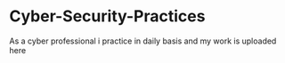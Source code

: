 # Cyber-Security-Practices
As a cyber professional i practice in daily basis and my work is uploaded here
